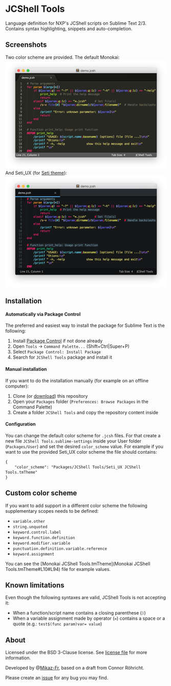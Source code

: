 JCShell Tools
=============

Language definition for NXP's JCShell scripts on Sublime Text 2/3.  
Contains syntax highlighting, snippets and auto-completion.

## Screenshots

Two color scheme are provided. The default Monokai:
![Monokai screenshot](support/screenshots/window_monokai.png)
And Seti_UX (for [Seti theme](https://github.com/ctf0/Seti_ST3)):
![Seti screenshot](support/screenshots/window_seti.png)

## Installation

#### Automatically via Package Control

The preferred and easiest way to install the package for Sublime Text is the
following:

1. Install [Package Control](https://sublime.wbond.net/installation) if not done already
2. Open `Tools` → `Command Palette...` (Shift+Ctrl|Super+P)
3. Select `Package Control: Install Package`
4. Search for `JCShell Tools` package and install it

#### Manual installation

If you want to do the installation manually (for example on an offline computer):

1. Clone (or [download](https://github.com/NXP/JCShell-Tools/archive/master.zip)) this repository
2. Open your `Packages` folder (`Preferences: Browse Packages` in the Command Palette)
3. Create a folder `JCShell Tools` and copy the repository content inside

#### Configuration

You can change the default color scheme for `.jcsh` files. For that create a new file `JCShell Tools.sublime-settings` inside your User folder (`Packages/User`) and set the desired `color_scheme` value.
For example if you want to use the provided Seti_UX color scheme the file should contains:
```
{
    "color_scheme": "Packages/JCShell Tools/Seti_UX JCShell Tools.tmTheme"
}
```

## Custom color scheme

If you want to add support in a different color scheme the following supplementary scopes needs to be defined:

- `variable.other`
- `string.unquoted`
- `keyword.control.label`
- `keyword.function.definition`
- `keyword.modifier.variable`
- `punctuation.definition.variable.reference`
- `keyword.assignment`

You can see the [Monokai JCShell Tools.tmTheme](Monokai JCShell Tools.tmTheme#L10#L94) file for example values.

## Known limitations

Even though the following syntaxes are valid, JCShell Tools is not accepting it:
    
- When a function/script name contains a closing parenthese (`)`)
- When a variable assignment made by operator (`=`) contains a space or a quote (e.g.: `test$(func param)var= value`)

## About

Licensed under the BSD 3-Clause license. See [license file](LICENSE) for more information.

Developed by @[Mikaz-Fr](https://github.com/Mikaz-fr), based on a draft from Connor Röhricht.

Please create an [issue](https://github.com/NXP/JCShell-Tools/issues) for any bug you may find.
